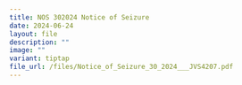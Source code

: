 ```yaml
---
title: NOS 302024 Notice of Seizure
date: 2024-06-24
layout: file
description: ""
image: ""
variant: tiptap
file_url: /files/Notice_of_Seizure_30_2024___JVS4207.pdf
---
```

